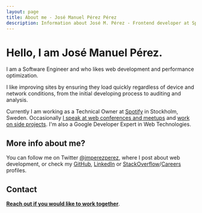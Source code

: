 ```yaml
---
layout: page
title: About me - José Manuel Pérez Pérez
description: Information about José M. Pérez - Frontend developer at Spotify
---
```


# Hello, I am **José Manuel Pérez**.

I am a Software Engineer and who likes web development and performance optimization.

I like improving sites by ensuring they load quickly regardless of device and network conditions, from the initial developing process to auditing and analysis.

Currently I am working as a Technical Owner at [Spotify](https://spotify.com) in Stockholm, Sweden. Occasionally [I speak at web conferences and meetups](/talks/) and [work on side projects](/projects/). I'm also a Google Developer Expert in Web Technologies.

## More info about me?

You can follow me on Twitter [@jmperezperez](https://twitter.com/jmperezperez), where I post about web development, or check my [GitHub](https://github.com/JMPerez/), [LinkedIn](https://www.linkedin.com/in/jmperezperez) or [StackOverflow](http://stackoverflow.com/users/540274/jmperez)/[Careers](https://careers.stackoverflow.com/jmperez) profiles.

## Contact

<strong><a href="mailto:jmperez1985@gmail.com">Reach out if you would like to work together</a></strong>.